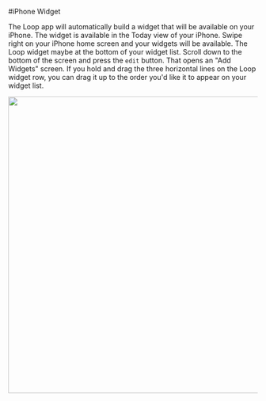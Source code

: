 #iPhone Widget

The Loop app will automatically build a widget that will be available on your
iPhone. The widget is available in the Today view of your iPhone. Swipe right on
your iPhone home screen and your widgets will be available. The Loop widget
maybe at the bottom of your widget list. Scroll down to the bottom of the screen
and press the `edit` button. That opens an "Add Widgets" screen. If you hold and
drag the three horizontal lines on the Loop widget row, you can drag it up to
the order you'd like it to appear on your widget list.

<p align="center">
<img src="../img/widget_bar.png" width="600">
</p>
